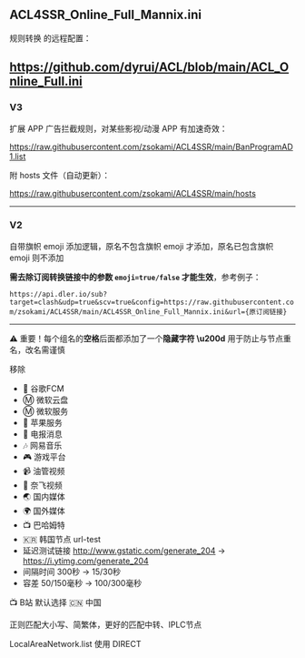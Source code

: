 ## ACL4SSR_Online_Full_Mannix.ini

规则转换 的远程配置：

https://github.com/dyrui/ACL/blob/main/ACL_Online_Full.ini
---

### V3

扩展 APP 广告拦截规则，对某些影视/动漫 APP 有加速奇效：

https://raw.githubusercontent.com/zsokami/ACL4SSR/main/BanProgramAD1.list

附 hosts 文件（自动更新）：

https://raw.githubusercontent.com/zsokami/ACL4SSR/main/hosts

---

### V2

自带旗帜 emoji 添加逻辑，原名不包含旗帜 emoji 才添加，原名已包含旗帜 emoji 则不添加

**需去除订阅转换链接中的参数 `emoji=true/false` 才能生效**，参考例子：

`https://api.dler.io/sub?target=clash&udp=true&scv=true&config=https://raw.githubusercontent.com/zsokami/ACL4SSR/main/ACL4SSR_Online_Full_Mannix.ini&url={原订阅链接}`

---

⚠ 重要！每个组名的**空格**后面都添加了一个**隐藏字符 \u200d** 用于防止与节点重名，改名需谨慎

移除
- 📢 谷歌FCM
- Ⓜ️ 微软云盘
- Ⓜ️ 微软服务
- 🍎 苹果服务
- 📲 电报消息
- 🎶 网易音乐
- 🎮 游戏平台
- 📹 油管视频
- 🎥 奈飞视频
- 🌏 国内媒体
- 🌍 国外媒体
- 📺 巴哈姆特
- 🇰🇷 韩国节点
url-test
- 延迟测试链接 http://www.gstatic.com/generate_204 -> https://i.ytimg.com/generate_204
- 间隔时间 300秒 -> 15/30秒
- 容差 50/150毫秒 -> 100/300毫秒

📺 ‍B站 默认选择 🇨🇳 ‍中国

正则匹配大小写、简繁体，更好的匹配中转、IPLC节点

LocalAreaNetwork.list 使用 DIRECT
